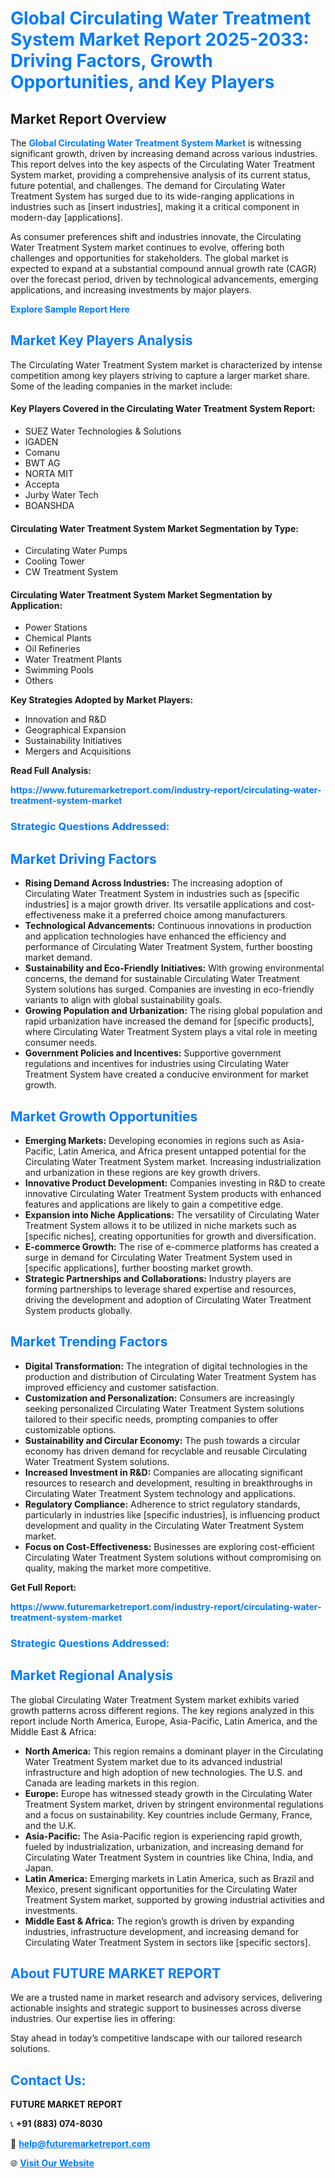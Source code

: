 <h1 style="color: #007BFF;">Global Circulating Water Treatment System Market Report 2025-2033: Driving Factors, Growth Opportunities, and Key Players</h1>

<section id="overview">
<h2>Market Report Overview</h2>
<p>The <a href="https://www.futuremarketreport.com/industry-report/circulating-water-treatment-system-market" style="color: #007BFF; text-decoration: none;"><strong>Global Circulating Water Treatment System Market</strong></a> is witnessing significant growth, driven by increasing demand across various industries. This report delves into the key aspects of the Circulating Water Treatment System market, providing a comprehensive analysis of its current status, future potential, and challenges. The demand for Circulating Water Treatment System has surged due to its wide-ranging applications in industries such as [insert industries], making it a critical component in modern-day [applications].</p>
<p>As consumer preferences shift and industries innovate, the Circulating Water Treatment System market continues to evolve, offering both challenges and opportunities for stakeholders. The global market is expected to expand at a substantial compound annual growth rate (CAGR) over the forecast period, driven by technological advancements, emerging applications, and increasing investments by major players.</p>
</section>

<section id="overview">
<p><a href="https://www.futuremarketreport.com/request-sample/reportId=60395" style="color: #007BFF; text-decoration: none;"><strong>Explore Sample Report Here</strong></a></p>
</section>

<section id="key-players">
<h2 style="color: #007BFF;">Market Key Players Analysis</h2>
<p>The Circulating Water Treatment System market is characterized by intense competition among key players striving to capture a larger market share. Some of the leading companies in the market include:</p>
<h4>Key Players Covered in the Circulating Water Treatment System Report:</h4>
<ul><li>SUEZ Water Technologies &amp; Solutions</li><li>IGADEN</li><li>Comanu</li><li>BWT AG</li><li>NORTA MIT</li><li>Accepta</li><li>Jurby Water Tech</li><li>BOANSHDA</li></ul>
<h4>Circulating Water Treatment System Market Segmentation by Type:</h4>
<ul><li>Circulating Water Pumps</li><li>Cooling Tower</li><li>CW Treatment System</li></ul>

<h4>Circulating Water Treatment System Market Segmentation by Application:</h4>
<ul><li>Power Stations</li><li>Chemical Plants</li><li>Oil Refineries</li><li>Water Treatment Plants</li><li>Swimming Pools</li><li>Others</li></ul>
<p><strong>Key Strategies Adopted by Market Players:</strong></p>
<ul>
<li>Innovation and R&D</li>
<li>Geographical Expansion</li>
<li>Sustainability Initiatives</li>
<li>Mergers and Acquisitions</li>
</ul>
</section>

<section>
<p><strong>Read Full Analysis: </strong></p><a href="https://www.futuremarketreport.com/industry-report/circulating-water-treatment-system-market" style="color: #007BFF; text-decoration: none;"><strong>https://www.futuremarketreport.com/industry-report/circulating-water-treatment-system-market</strong></a>
<h3 style="color: #007BFF;">Strategic Questions Addressed:</h3>
</section>

<section id="driving-factors">
<h2 style="color: #007BFF;">Market Driving Factors</h2>
<ul>
<li><strong>Rising Demand Across Industries:</strong> The increasing adoption of Circulating Water Treatment System in industries such as [specific industries] is a major growth driver. Its versatile applications and cost-effectiveness make it a preferred choice among manufacturers.</li>
<li><strong>Technological Advancements:</strong> Continuous innovations in production and application technologies have enhanced the efficiency and performance of Circulating Water Treatment System, further boosting market demand.</li>
<li><strong>Sustainability and Eco-Friendly Initiatives:</strong> With growing environmental concerns, the demand for sustainable Circulating Water Treatment System solutions has surged. Companies are investing in eco-friendly variants to align with global sustainability goals.</li>
<li><strong>Growing Population and Urbanization:</strong> The rising global population and rapid urbanization have increased the demand for [specific products], where Circulating Water Treatment System plays a vital role in meeting consumer needs.</li>
<li><strong>Government Policies and Incentives:</strong> Supportive government regulations and incentives for industries using Circulating Water Treatment System have created a conducive environment for market growth.</li>
</ul>
</section>

<section id="growth-opportunities">
<h2 style="color: #007BFF;">Market Growth Opportunities</h2>
<ul>
<li><strong>Emerging Markets:</strong> Developing economies in regions such as Asia-Pacific, Latin America, and Africa present untapped potential for the Circulating Water Treatment System market. Increasing industrialization and urbanization in these regions are key growth drivers.</li>
<li><strong>Innovative Product Development:</strong> Companies investing in R&D to create innovative Circulating Water Treatment System products with enhanced features and applications are likely to gain a competitive edge.</li>
<li><strong>Expansion into Niche Applications:</strong> The versatility of Circulating Water Treatment System allows it to be utilized in niche markets such as [specific niches], creating opportunities for growth and diversification.</li>
<li><strong>E-commerce Growth:</strong> The rise of e-commerce platforms has created a surge in demand for Circulating Water Treatment System used in [specific applications], further boosting market growth.</li>
<li><strong>Strategic Partnerships and Collaborations:</strong> Industry players are forming partnerships to leverage shared expertise and resources, driving the development and adoption of Circulating Water Treatment System products globally.</li>
</ul>
</section>

<section id="trending-factors">
<h2 style="color: #007BFF;">Market Trending Factors</h2>
<ul>
<li><strong>Digital Transformation:</strong> The integration of digital technologies in the production and distribution of Circulating Water Treatment System has improved efficiency and customer satisfaction.</li>
<li><strong>Customization and Personalization:</strong> Consumers are increasingly seeking personalized Circulating Water Treatment System solutions tailored to their specific needs, prompting companies to offer customizable options.</li>
<li><strong>Sustainability and Circular Economy:</strong> The push towards a circular economy has driven demand for recyclable and reusable Circulating Water Treatment System solutions.</li>
<li><strong>Increased Investment in R&D:</strong> Companies are allocating significant resources to research and development, resulting in breakthroughs in Circulating Water Treatment System technology and applications.</li>
<li><strong>Regulatory Compliance:</strong> Adherence to strict regulatory standards, particularly in industries like [specific industries], is influencing product development and quality in the Circulating Water Treatment System market.</li>
<li><strong>Focus on Cost-Effectiveness:</strong> Businesses are exploring cost-efficient Circulating Water Treatment System solutions without compromising on quality, making the market more competitive.</li>
</ul>
</section>

<section>
<p><strong>Get Full Report: </strong></p><a href="https://www.futuremarketreport.com/industry-report/circulating-water-treatment-system-market" style="color: #007BFF; text-decoration: none;"><strong>https://www.futuremarketreport.com/industry-report/circulating-water-treatment-system-market</strong></a>
<h3 style="color: #007BFF;">Strategic Questions Addressed:</h3>
</section>


<section id="regional-analysis">
<h2 style="color: #007BFF;">Market Regional Analysis</h2>
<p>The global Circulating Water Treatment System market exhibits varied growth patterns across different regions. The key regions analyzed in this report include North America, Europe, Asia-Pacific, Latin America, and the Middle East & Africa:</p>
<ul>
<li><strong>North America:</strong> This region remains a dominant player in the Circulating Water Treatment System market due to its advanced industrial infrastructure and high adoption of new technologies. The U.S. and Canada are leading markets in this region.</li>
<li><strong>Europe:</strong> Europe has witnessed steady growth in the Circulating Water Treatment System market, driven by stringent environmental regulations and a focus on sustainability. Key countries include Germany, France, and the U.K.</li>
<li><strong>Asia-Pacific:</strong> The Asia-Pacific region is experiencing rapid growth, fueled by industrialization, urbanization, and increasing demand for Circulating Water Treatment System in countries like China, India, and Japan.</li>
<li><strong>Latin America:</strong> Emerging markets in Latin America, such as Brazil and Mexico, present significant opportunities for the Circulating Water Treatment System market, supported by growing industrial activities and investments.</li>
<li><strong>Middle East & Africa:</strong> The region’s growth is driven by expanding industries, infrastructure development, and increasing demand for Circulating Water Treatment System in sectors like [specific sectors].</li>
</ul>
</section>

<footer>
<h2 style="color: #007BFF;">About FUTURE MARKET REPORT</h2>
<p>We are a trusted name in market research and advisory services, delivering actionable insights and strategic support to businesses across diverse industries. Our expertise lies in offering:</p>

<p>Stay ahead in today’s competitive landscape with our tailored research solutions.</p>

<h2 style="color: #007BFF;">Contact Us:</h2>
<p><strong>FUTURE MARKET REPORT</strong></p>
<p>📞 <strong>+91 (883) 074-8030</strong></p>
<p>📧 <strong><a href="mailto:help@futuremarketreport.com" style="color: #007BFF;">help@futuremarketreport.com</a></strong></p>
<p>🌐 <strong><a href="https://www.futuremarketreport.com/" style="color: #007BFF;">Visit Our Website</a></strong></p>
</footer>